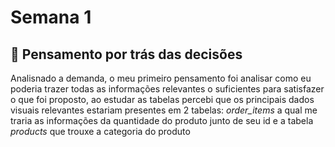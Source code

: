 # Semana 1

## 👀 Pensamento por trás das decisões
Analisnado a demanda, o meu primeiro pensamento foi analisar como eu poderia trazer todas as informações relevantes o suficientes para satisfazer o que foi proposto,
ao estudar as tabelas percebi que os principais dados visuais relevantes estariam presentes em 2 tabelas: *order_items* a qual me traria as informações da quantidade do produto junto de seu id e 
a tabela *products* que trouxe a categoria do produto 
